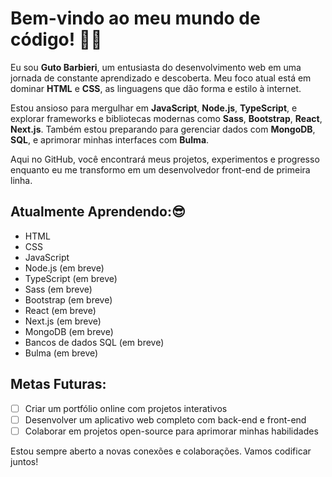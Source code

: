 # Bem-vindo ao meu mundo de código! 👨‍💻

Eu sou **Guto Barbieri**, um entusiasta do desenvolvimento web em uma jornada de constante aprendizado e descoberta. Meu foco atual está em dominar **HTML** e **CSS**, as linguagens que dão forma e estilo à internet.

Estou ansioso para mergulhar em **JavaScript**, **Node.js**, **TypeScript**, e explorar frameworks e bibliotecas modernas como **Sass**, **Bootstrap**, **React**, **Next.js**. Também estou preparando para gerenciar dados com **MongoDB**, **SQL**, e aprimorar minhas interfaces com **Bulma**.

Aqui no GitHub, você encontrará meus projetos, experimentos e progresso enquanto eu me transformo em um desenvolvedor front-end de primeira linha.

## Atualmente Aprendendo:😎
- HTML 
- CSS
- JavaScript
- Node.js (em breve)
- TypeScript (em breve)
- Sass (em breve)
- Bootstrap (em breve)
- React (em breve)
- Next.js (em breve)
- MongoDB (em breve)
- Bancos de dados SQL (em breve)
- Bulma (em breve)

## Metas Futuras:
- [ ] Criar um portfólio online com projetos interativos
- [ ] Desenvolver um aplicativo web completo com back-end e front-end
- [ ] Colaborar em projetos open-source para aprimorar minhas habilidades

Estou sempre aberto a novas conexões e colaborações. Vamos codificar juntos!


